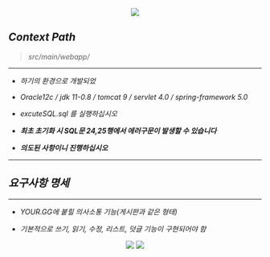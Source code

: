 <p align="center">
  <a href="https://github.com/jrdev4102/YOUR-GG"><img src="https://user-images.githubusercontent.com/71188307/101793674-66e70680-3b49-11eb-8522-9d5d5e26aa18.JPG"></a>
</p>

## *Context Path*
> *src/main/webapp/*
---
+ *하기의 환경으로 개발되었*

+ *Oracle12c / jdk 11-0.8 / tomcat 9 / servlet 4.0 / spring-framework 5.0*

+ *excuteSQL.sql 를 실행하십시오*

+ __*최초 초기화 시 SQL문 24,25행에서 에러구문이 발생할 수 있습니다*__
+ __*의도된 사항이니 진행하십시오*__

---

## *요구사항 명세*

---

+ *YOUR.GG에 붙힐 의사소통 기능(게시판과 같은 형태)*

+ *기본적으로 쓰기, 읽기, 수정, 리스트, 덧글 기능이 구현되어야 함*


<p align="center">
  <img src="https://user-images.githubusercontent.com/71188307/101867259-1493fd00-3bbe-11eb-9eaa-4d80f939099f.JPG">
  <img src="https://user-images.githubusercontent.com/71188307/101867257-13fb6680-3bbe-11eb-9590-88cfa2dead4e.JPG">
</p>
